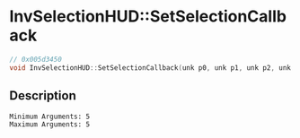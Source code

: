 # InvSelectionHUD::SetSelectionCallback
```c
// 0x005d3450
void InvSelectionHUD::SetSelectionCallback(unk p0, unk p1, unk p2, unk p3, unk p4)
```
## Description
```
Minimum Arguments: 5
Maximum Arguments: 5
```
